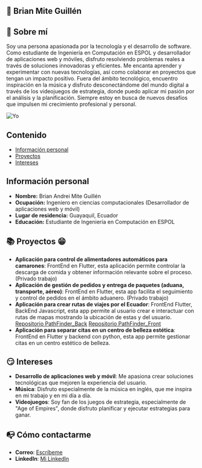 ## 🐢 Brian Mite Guillén

## 💁 Sobre mí
Soy una persona apasionada por la tecnología y el desarrollo de software. Como estudiante de Ingeniería en Computación en ESPOL y desarrollador de aplicaciones web y móviles, disfruto resolviendo problemas reales a través de soluciones innovadoras y eficientes. Me encanta aprender y experimentar con nuevas tecnologías, así como colaborar en proyectos que tengan un impacto positivo.
Fuera del ámbito tecnológico, encuentro inspiración en la música y disfruto desconectándome del mundo digital a través de los videojuegos de estrategia, donde puedo aplicar mi pasión por el análisis y la planificación. Siempre estoy en busca de nuevos desafíos que impulsen mi crecimiento profesional y personal.

![Yo]([https://ruta-del-gif.com/archivo.gif](https://i.pinimg.com/originals/8b/19/fe/8b19feb0d9eec43509283e74917a7fe9.gif))

## Contenido
* [Información personal](#información-personal)
* [Proyectos](#proyectos)
* [Intereses](#intereses)

## Información personal
* **Nombre:** Brian Andrei Mite Guillén
* **Ocupación:** Ingeniero en ciencias computacionales (Desarrollador de aplicaciones web y móvil)
* **Lugar de residencia:** Guayaquil, Ecuador
* **Educación:** Estudiante de Ingeniería en Computación en ESPOL

## 📚 Proyectos :grin:
* **Aplicación para control de alimentadores automáticos para camarones**: FrontEnd en Flutter, esta aplicación permite controlar la descarga de comida y obtener información relevante sobre el proceso. (Privado trabajo)
* **Aplicación de gestión de pedidos y entrega de paquetes (aduana, transporte, aéreo)**: FrontEnd en Flutter, esta app facilita el seguimiento y control de pedidos en el ámbito aduanero. (Privado trabajo)
* **Aplicación para crear rutas de viajes por el Ecuador**: FrontEnd Flutter, BackEnd Javascript, esta app permite al usuario crear e interactuar con rutas de mapas mostrando la ubicación de estas y del usuario.
[Repositorio PathFinder_Back](https://github.com/gjareval/PathFinder_Back)
[Repositorio PathFinder_Front](https://github.com/bmitegui/proyectoLP)
* **Aplicación para separar citas en un centro de belleza estética**:  FrontEnd en Flutter y backend con python, esta app permite gestionar citas en un centro estético de belleza.

## 😏 Intereses
* **Desarrollo de aplicaciones web y móvil**: Me apasiona crear soluciones tecnológicas que mejoren la experiencia del usuario.
* **Música**: Disfruto especialmente de la música en inglés, que me inspira en mi trabajo y en mi día a día.
* **Videojuegos**: Soy fan de los juegos de estrategia, especialmente de "Age of Empires", donde disfruto planificar y ejecutar estrategias para ganar.

## 📭 Cómo contactarme
* **Correo**: [Escríbeme](mailto:briandreimiteguillen@hotmail.com)
* **LinkedIn**: [Mi LinkedIn](https://www.linkedin.com/in/brian-mite-guillen-5b3600163)


